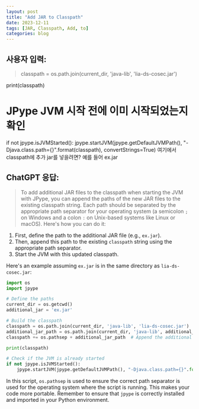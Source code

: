 ```yaml
---
layout: post
title: "Add JAR to Classpath"
date: 2023-12-11
tags: [JAR, Classpath, Add, to]
categories: blog
---
```


## 사용자 입력:
> classpath = os.path.join(current_dir, 'java-lib', 'lia-ds-cosec.jar')

print(classpath)
# JPype JVM 시작 전에 이미 시작되었는지 확인
if not jpype.isJVMStarted():
    jpype.startJVM(jpype.getDefaultJVMPath(), "-Djava.class.path={}".format(classpath), convertStrings=True)  여기에서 classpath에 추가 jar를 넣을려면? 예를 들어  ex.jar

## ChatGPT 응답:
> To add additional JAR files to the classpath when starting the JVM with JPype, you can append the paths of the new JAR files to the existing classpath string. Each path should be separated by the appropriate path separator for your operating system (a semicolon `;` on Windows and a colon `:` on Unix-based systems like Linux or macOS). Here's how you can do it:

1. First, define the path to the additional JAR file (e.g., `ex.jar`). 
2. Then, append this path to the existing `classpath` string using the appropriate path separator.
3. Start the JVM with this updated classpath.

Here's an example assuming `ex.jar` is in the same directory as `lia-ds-cosec.jar`:

```python
import os
import jpype

# Define the paths
current_dir = os.getcwd()
additional_jar = 'ex.jar'

# Build the classpath
classpath = os.path.join(current_dir, 'java-lib', 'lia-ds-cosec.jar')
additional_jar_path = os.path.join(current_dir, 'java-lib', additional_jar)
classpath += os.pathsep + additional_jar_path  # Append the additional jar path

print(classpath)

# Check if the JVM is already started
if not jpype.isJVMStarted():
    jpype.startJVM(jpype.getDefaultJVMPath(), "-Djava.class.path={}".format(classpath), convertStrings=True)
```

In this script, `os.pathsep` is used to ensure the correct path separator is used for the operating system where the script is running. This makes your code more portable. Remember to ensure that `jpype` is correctly installed and imported in your Python environment.

